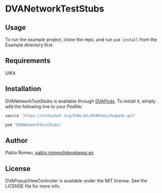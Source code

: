 # DVANetworkTestStubs

## Usage

To run the example project, clone the repo, and run `pod install` from the Example directory first.

## Requirements

UIKit. 

## Installation

DVANetworkTestStubs is available through [DVAPods](https://bitbucket.org/DVALibs/DVANetworkTestStubs). To install
it, simply add the following line to your Podfile:

```ruby
source 'https://bitbucket.org/DVALibs/DVAPods/dvapods.git'

pod "DVANetworkTestStubs"
```

## Author

Pablo Romeu, [pablo.romeu@develapps.es](mailto://pablo.romeu@develapps.es)

## License

DVAPopupViewController is available under the MIT license. See the LICENSE file for more info.